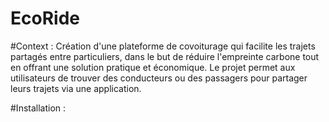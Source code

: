 # EcoRide

#Context :
Création d'une plateforme de covoiturage qui facilite les trajets partagés entre particuliers, dans le but de réduire l'empreinte carbone tout en offrant une solution pratique et économique. Le projet permet aux utilisateurs de trouver des conducteurs ou des passagers pour partager leurs trajets via une application.

#Installation :
